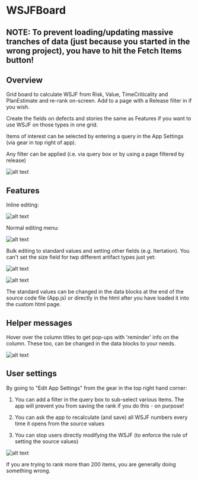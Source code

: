 WSJFBoard
=========================

## NOTE: To prevent loading/updating massive tranches of data (just because you started in the wrong project), you have to hit the Fetch Items button!

## Overview
Grid board to calculate WSJF from Risk, Value, TimeCriticality and PlanEstimate and re-rank on-screen.  Add to a page with a Release filter in if you wish.

Create the fields on defects and stories the same as Features if you want to use WSJF on those types in one grid.

Items of interest can be selected by entering a query in the App Settings (via gear in top right of app).

Any filter can be applied (i.e. via query box or by using a page filtered by release)

![alt text](https://github.com/nikantonelli/WSJFBoard/blob/Mix-Features-Stories-and-defects/images/overview.png)

## Features

Inline editing:

![alt text](https://github.com/nikantonelli/WSJFBoard/blob/User-Stories/images/inline%20editing.jpg)

Normal editing menu:

![alt text](https://github.com/nikantonelli/WSJFBoard/blob/User-Stories/images/normal%20edit%20menu.png)

Bulk editing to standard values and setting other fields (e.g. Itertation). You can't set the size field for twp different artifact types just yet:

![alt text](https://github.com/nikantonelli/WSJFBoard/blob/User-Stories/images/Bulk%20edit%20menu.png)

![alt text](https://github.com/nikantonelli/WSJFBoard/blob/User-Stories/images/fibonacci.jpg)

The standard values can be changed in the data blocks at the end of the source code file (App.js) or directly in the html after you have loaded it into the custom html page.

## Helper messages

Hover over the column titles to get pop-ups with 'reminder' info on the column. These too, can be changed in the data blocks to your needs.

![alt text](https://github.com/nikantonelli/WSJFBoard/blob/User-Stories/images/hoverhelp.png)

## User settings

By going to "Edit App Settings" from the gear in the top right hand corner:

1. You can add a filter in the query box to sub-select various items. The app will prevent you from saving the rank if you do this - on purpose!

2. You can ask the app to recalculate (and save) all WSJF numbers every time it opens from the source values

3. You can stop users directly modifying the WSJF (to enforce the rule of setting the source values)

![alt text](https://github.com/nikantonelli/WSJFBoard/blob/master/images/options.png)

If you are trying to rank more than 200 items, you are generally doing something wrong.

